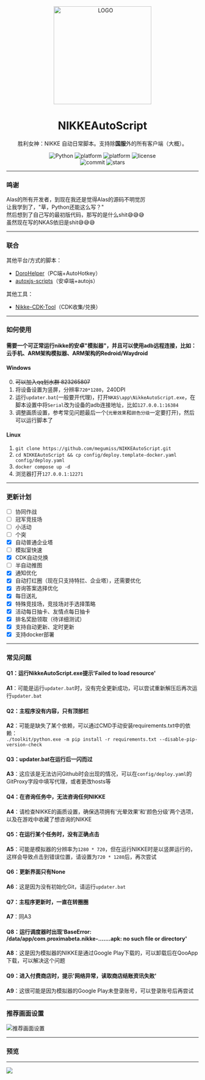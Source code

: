 <div align="center">

<img alt="LOGO" src="./webapp/src/assets/img/Helm.png" width="256" height="256" />

# NIKKEAutoScript

胜利女神：NIKKE 自动日常脚本。支持除**国服**外的所有客户端（大概）。

<p align="center">
  <img alt="Python" src="https://img.shields.io/badge/Python-3776AB?logo=python&logoColor=white">
  <img alt="platform" src="https://img.shields.io/badge/platform-Windows-blueviolet">
  <img alt="platform" src="https://img.shields.io/badge/platform-Docker-blueviolet">
  <img alt="license" src="https://img.shields.io/github/license/megumiss/NIKKEAutoScript">
  <br/>
  <img alt="commit" src="https://img.shields.io/github/commit-activity/m/megumiss/NIKKEAutoScript">
  <img alt="stars" src="https://img.shields.io/github/stars/megumiss/NIKKEAutoScript?style=social">
</p>

</div>

---

### 鸣谢

Alas的所有开发者，到现在我还是觉得Alas的源码不明觉厉  
让我学到了，"草，Python还能这么写？"  
然后想到了自己写的最初版代码，那写的是什么shit😅😅😅  
虽然现在写的NKAS依旧是shit😅😅😅

---

### 联合

其他平台/方式的脚本：
- [DoroHelper](https://github.com/1204244136/DoroHelper)（PC端+AutoHotkey）
- [autoxjs-scripts](https://github.com/Zebartin/autoxjs-scripts)（安卓端+autojs）

其他工具：
- [Nikke-CDK-Tool](https://github.com/Small-tailqwq/Nikke-CDK-Tool)（CDK收集/兑换）

---

### 如何使用

#### 需要一个可正常运行nikke的安卓"模拟器"，并且可以使用adb远程连接，比如：云手机、ARM架构模拟器、ARM架构的Redroid/Waydroid

#### Windows
0. ~~可以加入qq划水群 823265807~~  
1. 将设备设置为竖屏，分辨率`720*1280`，240DPI  
2. 运行`updater.bat`(一般要开代理)，打开`NKAS\app\NikkeAutoScript.exe`，在脚本设置中将`Serial`改为设备的adb连接地址，比如`127.0.0.1:16384`  
3. 调整画质设置，参考常见问题最后一个(`光晕效果`和`颜色分级`一定要打开)，然后可以运行脚本了  

#### Linux
1. `git clone https://github.com/megumiss/NIKKEAutoScript.git`  
2. `cd NIKKEAutoScript && cp config/deploy.template-docker.yaml config/deploy.yaml`  
3. `docker compose up -d`  
4. 浏览器打开`127.0.0.1:12271`  

---

### 更新计划
- [ ] 协同作战
- [ ] 冠军竞技场
- [ ] 小活动
- [ ] 个突
- [x] 自动普通企业塔
- [ ] 模拟室快速
- [x] CDK自动兑换
- [ ] 半自动推图
- [x] 通知优化
- [x] 自动打红圈（现在只支持特拦、企业塔），还需要优化
- [x] 咨询答案选择优化
- [x] 每日送礼
- [x] 特殊竞技场，竞技场对手选择策略
- [x] 活动每日抽卡、友情点每日抽卡
- [x] 排名奖励领取（待详细测试）
- [x] 支持自动更新、定时更新
- [x] 支持docker部署

---

### 常见问题

#### Q1：运行NikkeAutoScript.exe提示'Failed to load resource'
**A1**：可能是运行`updater.bat`时，没有完全更新成功，可以尝试重新解压后再次运行`updater.bat`

#### Q2：主程序没有内容，只有顶部栏
**A2**：可能是缺失了某个依赖，可以通过CMD手动安装requirements.txt中的依赖：  
`./toolkit/python.exe -m pip install -r requirements.txt --disable-pip-version-check`

#### Q3：updater.bat在运行后一闪而过
**A3**：这应该是无法访问Github时会出现的情况，可以在`config/deploy.yaml`的GitProxy字段中填写代理，或者更改hosts等

#### Q4：在咨询任务中，无法咨询任何NIKKE
**A4**：请检查NIKKE的画质设置，确保选项拥有'光晕效果'和'颜色分级'两个选项，以及在游戏中收藏了想咨询的NIKKE

#### Q5：在运行某个任务时，没有正确点击
**A5**：可能是模拟器的分辨率为`1280 * 720`，但在运行NIKKE时是以竖屏运行的，这样会导致点击到错误位置，请设置为`720 * 1280`后，再次尝试

#### Q6：更新界面只有None
**A6**：这是因为没有初始化Git，请运行`updater.bat`

#### Q7：主程序更新时，一直在转圈圈
**A7**：同A3

#### Q8：运行调度器时出现'BaseError: /data/app/com.proximabeta.nikke-.......apk: no such file or directory'
**A8**：这是因为模拟器的NIKKE是通过Google Play下载的，可以卸载后在QooApp下载，可以解决这个问题

#### Q9：进入付费商店时，提示'网络异常，读取商店结账资讯失败'
**A9**：这很可能是因为模拟器的Google Play未登录账号，可以登录账号后再尝试

---

### 推荐画面设置
![推荐画面设置](https://s2.loli.net/2024/05/06/Rjcx7EwWXlbKBot.png)

---

### 预览

---

![](https://profile-counter.glitch.me/megumiss-NIKKEAutoScript/count.svg)